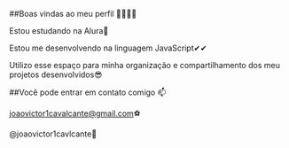 ##Boas vindas ao meu perfil 🐱‍👤🐱‍👤

Estou estudando na Alura🎉

Estou me desenvolvendo na linguagem JavaScript✔✔

Utilizo esse espaço para minha organização e compartilhamento dos meu projetos desenvolvidos😎

##Você pode entrar em contato comigo 📫

joaovictor1cavalcante@gmail.com⚽

@joaovictor1cavlcante🤳
